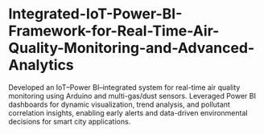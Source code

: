 # Integrated-IoT-Power-BI-Framework-for-Real-Time-Air-Quality-Monitoring-and-Advanced-Analytics
Developed an IoT–Power BI–integrated system for real-time air quality monitoring using Arduino and multi-gas/dust sensors. Leveraged Power BI dashboards for dynamic visualization, trend analysis, and pollutant correlation insights, enabling early alerts and data-driven environmental decisions for smart city applications.
